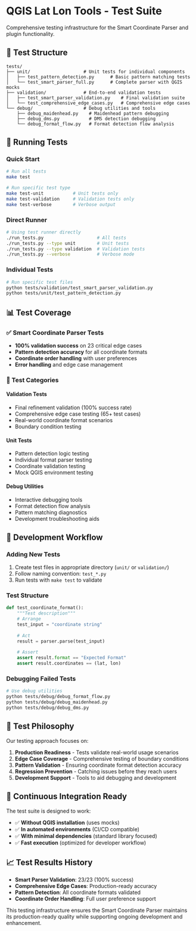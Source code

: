 # QGIS Lat Lon Tools - Test Suite

Comprehensive testing infrastructure for the Smart Coordinate Parser and plugin functionality.

## 🧪 Test Structure

```
tests/
├── unit/                    # Unit tests for individual components
│   ├── test_pattern_detection.py      # Basic pattern matching tests
│   └── test_smart_parser_full.py      # Complete parser with QGIS mocks
├── validation/              # End-to-end validation tests
│   ├── test_smart_parser_validation.py    # Final validation suite
│   └── test_comprehensive_edge_cases.py   # Comprehensive edge cases
└── debug/                   # Debug utilities and tools
    ├── debug_maidenhead.py    # Maidenhead pattern debugging
    ├── debug_dms.py           # DMS detection debugging
    └── debug_format_flow.py   # Format detection flow analysis
```

## 🚀 Running Tests

### Quick Start
```bash
# Run all tests
make test

# Run specific test type
make test-unit           # Unit tests only
make test-validation     # Validation tests only
make test-verbose        # Verbose output
```

### Direct Runner
```bash
# Using test runner directly
./run_tests.py                    # All tests
./run_tests.py --type unit        # Unit tests
./run_tests.py --type validation  # Validation tests
./run_tests.py --verbose          # Verbose mode
```

### Individual Tests
```bash
# Run specific test files
python tests/validation/test_smart_parser_validation.py
python tests/unit/test_pattern_detection.py
```

## 📊 Test Coverage

### ✅ Smart Coordinate Parser Tests
- **100% validation success** on 23 critical edge cases
- **Pattern detection accuracy** for all coordinate formats
- **Coordinate order handling** with user preferences
- **Error handling** and edge case management

### 🧪 Test Categories

#### Validation Tests
- Final refinement validation (100% success rate)
- Comprehensive edge case testing (65+ test cases)
- Real-world coordinate format scenarios
- Boundary condition testing

#### Unit Tests  
- Pattern detection logic testing
- Individual format parser testing
- Coordinate validation testing  
- Mock QGIS environment testing

#### Debug Utilities
- Interactive debugging tools
- Format detection flow analysis
- Pattern matching diagnostics
- Development troubleshooting aids

## 🔧 Development Workflow

### Adding New Tests
1. Create test files in appropriate directory (`unit/` or `validation/`)
2. Follow naming convention: `test_*.py`
3. Run tests with `make test` to validate

### Test Structure
```python
def test_coordinate_format():
    """Test description"""
    # Arrange
    test_input = "coordinate string"
    
    # Act
    result = parser.parse(test_input)
    
    # Assert
    assert result.format == "Expected Format"
    assert result.coordinates == (lat, lon)
```

### Debugging Failed Tests
```bash
# Use debug utilities
python tests/debug/debug_format_flow.py
python tests/debug/debug_maidenhead.py
python tests/debug/debug_dms.py
```

## 🎯 Test Philosophy

Our testing approach focuses on:

1. **Production Readiness** - Tests validate real-world usage scenarios
2. **Edge Case Coverage** - Comprehensive testing of boundary conditions  
3. **Pattern Validation** - Ensuring coordinate format detection accuracy
4. **Regression Prevention** - Catching issues before they reach users
5. **Development Support** - Tools to aid debugging and development

## 🚀 Continuous Integration Ready

The test suite is designed to work:
- ✅ **Without QGIS installation** (uses mocks)
- ✅ **In automated environments** (CI/CD compatible)  
- ✅ **With minimal dependencies** (standard library focused)
- ✅ **Fast execution** (optimized for developer workflow)

## 📈 Test Results History

- **Smart Parser Validation**: 23/23 (100% success)
- **Comprehensive Edge Cases**: Production-ready accuracy
- **Pattern Detection**: All coordinate formats validated
- **Coordinate Order Handling**: Full user preference support

This testing infrastructure ensures the Smart Coordinate Parser maintains its production-ready quality while supporting ongoing development and enhancement.

